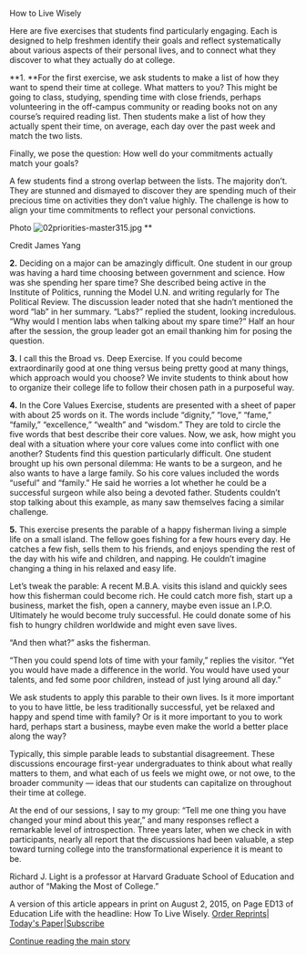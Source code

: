 How to Live Wisely

Here are five exercises that students find particularly engaging. Each is designed to help freshmen identify their goals and reflect systematically about various aspects of their personal lives, and to connect what they discover to what they actually do at college.

**1. **For the first exercise, we ask students to make a list of how they want to spend their time at college. What matters to you? This might be going to class, studying, spending time with close friends, perhaps volunteering in the off-campus community or reading books not on any course’s required reading list. Then students make a list of how they actually spent their time, on average, each day over the past week and match the two lists.

Finally, we pose the question: How well do your commitments actually match your goals?

A few students find a strong overlap between the lists. The majority don’t. They are stunned and dismayed to discover they are spending much of their precious time on activities they don’t value highly. The challenge is how to align your time commitments to reflect your personal convictions.

 Photo
 ![02priorities-master315.jpg](../_resources/2708713b1a800d753507e320309cba09.jpg)
**

   Credit James Yang

**2.** Deciding on a major can be amazingly difficult. One student in our group was having a hard time choosing between government and science. How was she spending her spare time? She described being active in the Institute of Politics, running the Model U.N. and writing regularly for The Political Review. The discussion leader noted that she hadn’t mentioned the word “lab” in her summary. “Labs?” replied the student, looking incredulous. “Why would I mention labs when talking about my spare time?” Half an hour after the session, the group leader got an email thanking him for posing the question.

**3.** I call this the Broad vs. Deep Exercise. If you could become extraordinarily good at one thing versus being pretty good at many things, which approach would you choose? We invite students to think about how to organize their college life to follow their chosen path in a purposeful way.

**4.** In the Core Values Exercise, students are presented with a sheet of paper with about 25 words on it. The words include “dignity,” “love,” “fame,” “family,” “excellence,” “wealth” and “wisdom.” They are told to circle the five words that best describe their core values. Now, we ask, how might you deal with a situation where your core values come into conflict with one another? Students find this question particularly difficult. One student brought up his own personal dilemma: He wants to be a surgeon, and he also wants to have a large family. So his core values included the words “useful” and “family.” He said he worries a lot whether he could be a successful surgeon while also being a devoted father. Students couldn’t stop talking about this example, as many saw themselves facing a similar challenge.

**5.** This exercise presents the parable of a happy fisherman living a simple life on a small island. The fellow goes fishing for a few hours every day. He catches a few fish, sells them to his friends, and enjoys spending the rest of the day with his wife and children, and napping. He couldn’t imagine changing a thing in his relaxed and easy life.

Let’s tweak the parable: A recent M.B.A. visits this island and quickly sees how this fisherman could become rich. He could catch more fish, start up a business, market the fish, open a cannery, maybe even issue an I.P.O. Ultimately he would become truly successful. He could donate some of his fish to hungry children worldwide and might even save lives.

“And then what?” asks the fisherman.

“Then you could spend lots of time with your family,” replies the visitor. “Yet you would have made a difference in the world. You would have used your talents, and fed some poor children, instead of just lying around all day.”

We ask students to apply this parable to their own lives. Is it more important to you to have little, be less traditionally successful, yet be relaxed and happy and spend time with family? Or is it more important to you to work hard, perhaps start a business, maybe even make the world a better place along the way?

Typically, this simple parable leads to substantial disagreement. These discussions encourage first-year undergraduates to think about what really matters to them, and what each of us feels we might owe, or not owe, to the broader community — ideas that our students can capitalize on throughout their time at college.

At the end of our sessions, I say to my group: “Tell me one thing you have changed your mind about this year,” and many responses reflect a remarkable level of introspection. Three years later, when we check in with participants, nearly all report that the discussions had been valuable, a step toward turning college into the transformational experience it is meant to be.

Richard J. Light is a professor at Harvard Graduate School of Education and author of “Making the Most of College.”

A version of this article appears in print on August 2, 2015, on Page ED13 of Education Life with the headline: How To Live Wisely.   [Order Reprints](http://www.nytreprints.com/)|  [Today's Paper](http://www.nytimes.com/pages/todayspaper/index.html)|[Subscribe](http://www.nytimes.com/subscriptions/Multiproduct/lp839RF.html?campaignId=48JQY)

 [Continue reading the main story](https://www.nytimes.com/2015/08/02/education/edlife/how-to-live-wisely.html?contentCollection=smarter-living&hp&action=click&pgtype=Homepage&clickSource=story-heading&module=second-column-region&region=top-news&WT.nav=top-news#whats-next)